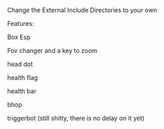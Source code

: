 Change the External Include Directories to your own

Features:

Box Esp

Fov changer and a key to zoom

head dot

health flag

health bar

bhop

triggerbot (still shitty, there is no delay on it yet)
